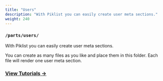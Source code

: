 ```yaml
---
title: "Users"
description: "With Piklist you can easily create user meta sections."
weight: 240
---
```


### `/parts/users/`

With Piklist you can easily create user meta sections.

You can create as many files as you like and place them in this folder. Each file will render one user meta section.

### [View Tutorials &rightarrow;](/tutorials/users/)
